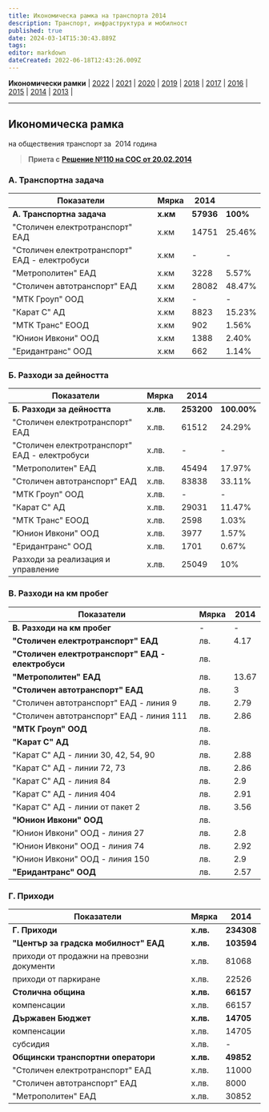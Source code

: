 ```yaml
---
title: Икономическа рамка на транспорта 2014
description: Транспорт, инфраструктура и мобилност
published: true
date: 2024-03-14T15:30:43.889Z
tags: 
editor: markdown
dateCreated: 2022-06-18T12:43:26.009Z
---
```


**Икономически рамки** | [2022](/bg/economics-and-society/economic-framework/2022) | [2021](/bg/economics-and-society/economic-framework/2021) | [2020](/bg/economics-and-society/economic-framework/2020) | [2019](/bg/economics-and-society/economic-framework/2019) | [2018](/bg/economics-and-society/economic-framework/2018) | [2017](/bg/economics-and-society/economic-framework/2017) | [2016](/bg/economics-and-society/economic-framework/2016) | [2015](/bg/economics-and-society/economic-framework/2015) | [2014](/bg/economics-and-society/economic-framework/2014) | [2013](/bg/economics-and-society/economic-framework/2013) |

---

## **Икономическа рамка**  
на обществения транспорт за  2014 година

> **Приета с** [**Решение №110 на СОС от 20.02.2014**](http://trinmo.org/bg/politics/sofia-council-decisions#%D1%80%D0%B5%D1%88%D0%B5%D0%BD%D0%B8%D0%B5-no110-%D0%BD%D0%B0-%D1%81%D0%BE%D1%81-%D0%BE%D1%82-20022014)

### **А. Транспортна задача**

| Показатели | Мярка | 2014 |     |
| --- | --- | --- | --- |
| **А. Транспортна задача** | **х.км** | **57936** | **100%** |
| "Столичен електротранспорт" ЕАД | х.км | 14751 | 25.46% |
| "Столичен електротранспорт" ЕАД - електробуси | х.км | \-  | \-  |
| "Метрополитен" ЕАД | х.км | 3228 | 5.57% |
| "Столичен автотранспорт" ЕАД | х.км | 28082 | 48.47% |
| "МТК Гроуп" ООД | х.км | \-  | \-  |
| "Карат С" АД | х.км | 8823 | 15.23% |
| "МТК Транс" ЕООД | х.км | 902 | 1.56% |
| "Юнион Ивкони" ООД | х.км | 1388 | 2.40% |
| "Еридантранс" ООД | х.км | 662 | 1.14% |

### Б. Разходи за дейността

| Показатели | Мярка | 2014 |     |
| --- | --- | --- | --- |
| **Б. Разходи за дейността** | **х.лв.** | **253200** | **100.00%** |
| "Столичен електротранспорт" ЕАД | х.лв. | 61512 | 24.29% |
| "Столичен електротранспорт" ЕАД - електробуси | х.лв. | \-  | \-  |
| "Метрополитен" ЕАД | х.лв. | 45494 | 17.97% |
| "Столичен автотранспорт" ЕАД | х.лв. | 83838 | 33.11% |
| "МТК Гроуп" ООД | х.лв. | \-  | \-  |
| "Карат С" АД | х.лв. | 29031 | 11.47% |
| "МТК Транс" ЕООД | х.лв. | 2598 | 1.03% |
| "Юнион Ивкони" ООД | х.лв. | 3977 | 1.57% |
| "Еридантранс" ООД | х.лв. | 1701 | 0.67% |
| Разходи за реализация и управление | х.лв. | 25049 | 10% |

### В. Разходи на км пробег

| Показатели | Мярка | 2014 |
| --- | --- | --- |
| **В. Разходи на км пробег** | -   | -   |
| **"Столичен електротранспорт" ЕАД** | лв. | 4.17 |
| **"Столичен електротранспорт" ЕАД - електробуси** | лв. |     |
| **"Метрополитен" ЕАД** | лв. | 13.67 |
| **"Столичен автотранспорт" ЕАД** | лв. | 3   |
| "Столичен автотранспорт" ЕАД - линия 9 | лв. | 2.79 |
| "Столичен автотранспорт" ЕАД - линия 111 | лв. | 2.86 |
| **"МТК Гроуп" ООД** | лв. |     |
| **"Карат С" АД** | лв. |     |
| "Карат С" АД - линии 30, 42, 54, 90 | лв. | 2.88 |
| "Карат С" АД - линии 72, 73 | лв. | 2.86 |
| "Карат С" АД - линия 84 | лв. | 2.9 |
| "Карат С" АД - линия 404 | лв. | 2.91 |
| "Карат С" АД - линии от пакет 2 | лв. | 3.56 |
| **"Юнион Ивкони" ООД** | лв. |     |
| "Юнион Ивкони" ООД - линия 27 | лв. | 2.8 |
| "Юнион Ивкони" ООД - линия 74 | лв. | 2.92 |
| "Юнион Ивкони" ООД - линия 150 | лв. | 2.9 |
| **"Еридантранс" ООД** | лв. | 2.57 |

### Г. Приходи

| **Показатели** | **Мярка** | **2014** |
| --- | --- | --- |
| **Г. Приходи** | **х.лв.** | **234308** |
| **"Център за градска мобилност" ЕАД** | **х.лв.** | **103594** |
| приходи от продажни на превозни документи | х.лв. | 81068 |
| приходи от паркиране | х.лв. | 22526 |
| **Столична община** | **х.лв.** | **66157** |
| компенсации | х.лв. | 66157 |
| **Държавен Бюджет** | **х.лв.** | **14705** |
| компенсации | х.лв. | 14705 |
| субсидия | х.лв. | \-  |
| **Общински транспортни оператори** | **х.лв.** | **49852** |
| "Столичен електротранспорт" ЕАД | х.лв. | 11000 |
| "Столичен автотранспорт" ЕАД | х.лв. | 8000 |
| "Метрополитен" ЕАД | х.лв. | 30852 |